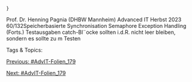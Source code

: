     }
Prof. Dr. Henning Pagnia (DHBW Mannheim) Advanced IT Herbst 2023 60/132Speicherbasierte Synchronisation Semaphore
Exception Handling (Forts.)
Testausgaben
catch-Bl¨ocke sollten i.d.R. nicht leer bleiben, sondern es sollte zu m Testen

   Tags & Topics:
   

[Previous: #AdvIT-Folien_179](AdvIT-Folien_179.md)

[Next: #AdvIT-Folien_179](AdvIT-Folien_179.md)